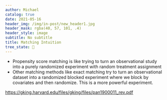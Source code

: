 ```yaml
---
author: Michael
catalog: true
date: 2021-05-16
header_img: /img/in-post/new_header1.jpg
header_mask: rgba(40, 57, 101, .4)
header_style: image
subtitle: No subtitle
title: Matching Intuition
tree_state: 🌱
---
```


- Propensity score matching is like trying to turn an observational study into a purely randomized experiment with random treatment assignment
- Other matching methods like exact matching try to turn an observational dataset into a randomized blocked experiment where we block by covariates and then randomize. This is a more powerful experiment.

https://gking.harvard.edu/files/gking/files/pan1900011_rev.pdf